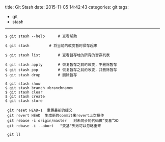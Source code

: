 title: Git Stash
date: 2015-11-05 14:42:43
categories: git 
tags:
  - git
  - stash
---
	
	$ git stash --help 		# 查看帮助

    $ git stash 		# 将当前的改变暂时保存起来

    $ git stash list 		# 查看暂存地的所有的暂存列表

    $ git stash apply 		# 恢复暂存之前的改变，不删除暂存
    $ git stash pop 		# 恢复暂存之前的改变，并删除暂存
    $ git stash drop		# 删除暂存

    $ git stash show
    $ git stash branch <branchname>
    $ git stash clear
    $ git stash create
    $ git stash store

     git reset HEAD~1  重置最新的提交
     git revert HEAD  生成新的commit来revert上次操作
     git rebase -i origin/master   对未同步的代码做“变基”XD
     git rebase -i --abort   "变基"失败可以忽略重来

     git ll    